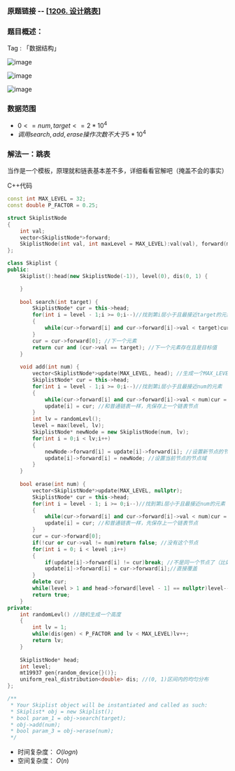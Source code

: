 ### 原题链接 -- [[1206. 设计跳表](https://leetcode.cn/problems/design-skiplist/)]

### 题目概述：
Tag : 「数据结构」

![image](https://user-images.githubusercontent.com/99656524/236863037-ca264df4-1b64-4d9c-b365-65778afa1fcc.png)

![image](https://user-images.githubusercontent.com/99656524/236863086-4dbb76c7-5f92-4ba3-a086-b052d2c260e6.png)

![image](https://user-images.githubusercontent.com/99656524/236863131-a2463345-67d2-4f38-ae50-83efecb546a4.png)

### 数据范围
* $0 <= num, target <= 2 * 10^4$
* $调用search, add,  erase操作次数不大于 5 * 10^4$ 

### 解法一：跳表
当作是一个模板，原理就和链表基本差不多，详细看看官解吧（掩盖不会的事实）

C++代码
```cpp
const int MAX_LEVEL = 32;
const double P_FACTOR = 0.25;

struct SkiplistNode
{
    int val;
    vector<SkiplistNode*>forward;
    SkiplistNode(int val, int maxLevel = MAX_LEVEL):val(val), forward(maxLevel, nullptr) {}
};

class Skiplist {
public:
    Skiplist():head(new SkiplistNode(-1)), level(0), dis(0, 1) {

    }
    
    bool search(int target) {
        SkiplistNode* cur = this->head;
        for(int i = level - 1;i >= 0;i--)//找到第i层小于且最接近target的元素
        {
            while(cur->forward[i] and cur->forward[i]->val < target)cur = cur->forward[i];
        }
        cur = cur->forward[0]; //下一个元素
        return cur and (cur->val == target); //下一个元素存在且是目标值
    }
    
    void add(int num) {
        vector<SkiplistNode*>update(MAX_LEVEL, head); //生成一个MAX_LEVEL层的空指针
        SkiplistNode* cur = this->head;
        for(int i = level - 1;i >= 0;i--)//找到第i层小于且最接近num的元素
        {
            while(cur->forward[i] and cur->forward[i]->val < num)cur = cur->forward[i];
            update[i] = cur; //和普通链表一样，先保存上一个链表节点
        }
        int lv = randomLevl();
        level = max(level, lv);
        SkiplistNode* newNode = new SkiplistNode(num, lv);
        for(int i = 0;i < lv;i++)
        {
            newNode->forward[i] = update[i]->forward[i]; //设置新节点的节点域
            update[i]->forward[i] = newNode; //设置当前节点的节点域
        }
    }
    
    bool erase(int num) {
        vector<SkiplistNode*>update(MAX_LEVEL, nullptr);
        SkiplistNode* cur = this->head;
        for(int i = level - 1; i >= 0;i--)//找到第i层小于且最接近num的元素
        {
            while(cur->forward[i] and cur->forward[i]->val < num)cur = cur->forward[i];
            update[i] = cur; //和普通链表一样，先保存上一个链表节点
        }
        cur = cur->forward[0];
        if(!cur or cur->val != num)return false; //没有这个节点
        for(int i = 0; i < level ;i++)
        {
            if(update[i]->forward[i] != cur)break; //不是同一个节点了（比如层数比设置的高之后就不需要管了）
            update[i]->forward[i] = cur->forward[i];//直接覆盖
        }
        delete cur;
        while(level > 1 and head->forward[level - 1] == nullptr)level--; //更新当前最高层
        return true;
    }
private:
    int randomLevl() //随机生成一个高度
    {
        int lv = 1;
        while(dis(gen) < P_FACTOR and lv < MAX_LEVEL)lv++;
        return lv;
    }
    
    SkiplistNode* head;
    int level;
    mt19937 gen{random_device{}()};
    uniform_real_distribution<double> dis; //(0, 1)区间内的均匀分布
};

/**
 * Your Skiplist object will be instantiated and called as such:
 * Skiplist* obj = new Skiplist();
 * bool param_1 = obj->search(target);
 * obj->add(num);
 * bool param_3 = obj->erase(num);
 */
```
* 时间复杂度： $O(logn)$
* 空间复杂度： $O(n)$ 
